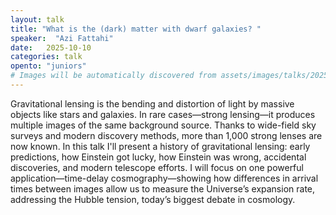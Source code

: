 ```yaml
---
layout: talk
title: "What is the (dark) matter with dwarf galaxies? "
speaker:  "Azi Fattahi"
date:   2025-10-10
categories: talk
opento: "juniors"
# Images will be automatically discovered from assets/images/talks/2025-09-26/
---
```

Gravitational lensing is the bending and distortion of light by massive objects like stars and galaxies. In rare cases—strong lensing—it produces multiple images of the same background source. Thanks to wide-field sky surveys and modern discovery methods, more than 1,000 strong lenses are now known. In this talk I'll present a history of gravitational lensing: early predictions, how Einstein got lucky, how Einstein was wrong, accidental discoveries, and modern telescope efforts. I will focus on one powerful application—time-delay cosmography—showing how differences in arrival times between images allow us to measure the Universe’s expansion rate, addressing the Hubble tension, today’s biggest debate in cosmology.

